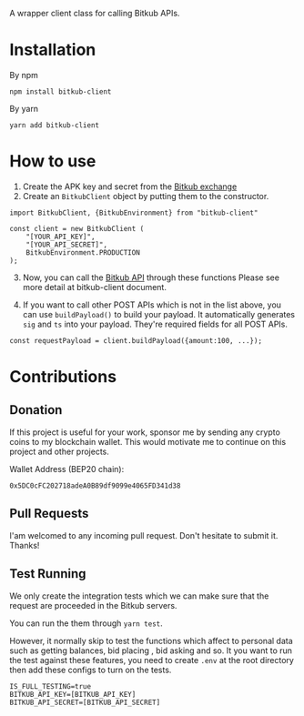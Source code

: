 A wrapper client class for calling Bitkub APIs.

# Installation

By npm

```
npm install bitkub-client
```

By yarn

```
yarn add bitkub-client
```

# How to use

1. Create the APK key and secret from the [Bitkub exchange](https://www.bitkub.com/publicapi)
2. Create an `BitkubClient` object by putting them to the constructor.

```
import BitkubClient, {BitkubEnvironment} from "bitkub-client"

const client = new BitkubClient (
    "[YOUR_API_KEY]",
    "[YOUR_API_SECRET]",
    BitkubEnvironment.PRODUCTION
);
```

3. Now, you can call the [Bitkub API](https://github.com/bitkub/bitkub-official-api-docs/blob/master/restful-api.md) through these functions Please see more detail at bitkub-client document.

4. If you want to call other POST APIs which is not in the list above, you can use `buildPayload()` to build your payload. It automatically generates `sig` and `ts` into your payload. They're required fields for all POST APIs.

```
const requestPayload = client.buildPayload({amount:100, ...});
```

# Contributions

## Donation

If this project is useful for your work, sponsor me by sending any crypto coins to my blockchain wallet. This would motivate me to continue on this project and other projects.

Wallet Address (BEP20 chain):

```
0x5DC0cFC202718adeA0B89df9099e4065FD341d38
```

## Pull Requests

I'am welcomed to any incoming pull request. Don't hesitate to submit it. Thanks!

## Test Running

We only create the integration tests which we can make sure that the request are proceeded in the Bitkub servers.

You can run the them through `yarn test`.

However, it normally skip to test the functions which affect to personal data such as getting balances, bid placing , bid asking and so. It you want to run the test against these features, you need to create `.env` at the root directory then add these configs to turn on the tests.

```
IS_FULL_TESTING=true
BITKUB_API_KEY=[BITKUB_API_KEY]
BITKUB_API_SECRET=[BITKUB_API_SECRET]
```
